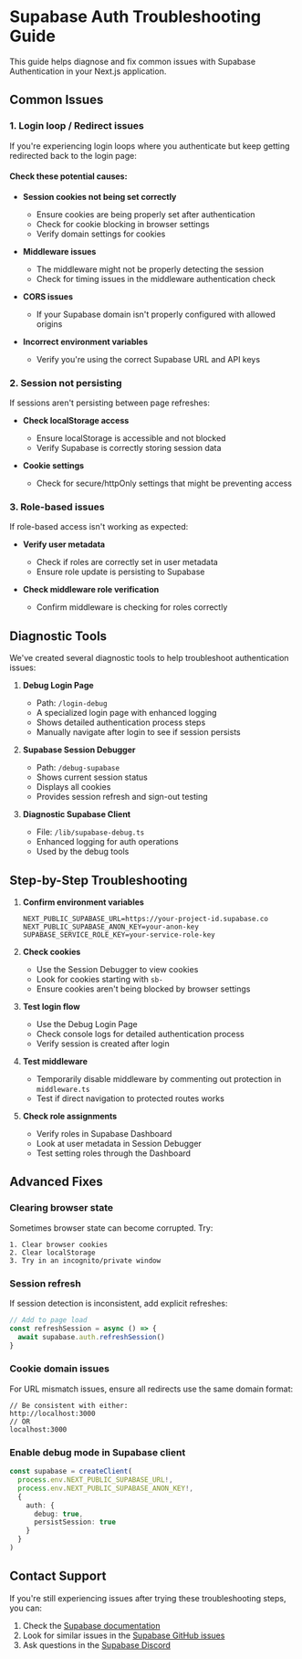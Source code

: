 # Supabase Auth Troubleshooting Guide

This guide helps diagnose and fix common issues with Supabase Authentication in your Next.js application.

## Common Issues

### 1. Login loop / Redirect issues

If you're experiencing login loops where you authenticate but keep getting redirected back to the login page:

#### Check these potential causes:

- **Session cookies not being set correctly**
  - Ensure cookies are being properly set after authentication
  - Check for cookie blocking in browser settings
  - Verify domain settings for cookies

- **Middleware issues**
  - The middleware might not be properly detecting the session
  - Check for timing issues in the middleware authentication check

- **CORS issues**
  - If your Supabase domain isn't properly configured with allowed origins

- **Incorrect environment variables**
  - Verify you're using the correct Supabase URL and API keys

### 2. Session not persisting

If sessions aren't persisting between page refreshes:

- **Check localStorage access**
  - Ensure localStorage is accessible and not blocked
  - Verify Supabase is correctly storing session data

- **Cookie settings**
  - Check for secure/httpOnly settings that might be preventing access

### 3. Role-based issues

If role-based access isn't working as expected:

- **Verify user metadata**
  - Check if roles are correctly set in user metadata
  - Ensure role update is persisting to Supabase

- **Check middleware role verification**
  - Confirm middleware is checking for roles correctly

## Diagnostic Tools

We've created several diagnostic tools to help troubleshoot authentication issues:

1. **Debug Login Page**
   - Path: `/login-debug`
   - A specialized login page with enhanced logging
   - Shows detailed authentication process steps
   - Manually navigate after login to see if session persists

2. **Supabase Session Debugger**
   - Path: `/debug-supabase`
   - Shows current session status
   - Displays all cookies
   - Provides session refresh and sign-out testing

3. **Diagnostic Supabase Client**
   - File: `/lib/supabase-debug.ts`
   - Enhanced logging for auth operations
   - Used by the debug tools

## Step-by-Step Troubleshooting

1. **Confirm environment variables**
   ```
   NEXT_PUBLIC_SUPABASE_URL=https://your-project-id.supabase.co
   NEXT_PUBLIC_SUPABASE_ANON_KEY=your-anon-key
   SUPABASE_SERVICE_ROLE_KEY=your-service-role-key
   ```

2. **Check cookies**
   - Use the Session Debugger to view cookies
   - Look for cookies starting with `sb-`
   - Ensure cookies aren't being blocked by browser settings

3. **Test login flow**
   - Use the Debug Login Page
   - Check console logs for detailed authentication process
   - Verify session is created after login

4. **Test middleware**
   - Temporarily disable middleware by commenting out protection in `middleware.ts`
   - Test if direct navigation to protected routes works

5. **Check role assignments**
   - Verify roles in Supabase Dashboard
   - Look at user metadata in Session Debugger
   - Test setting roles through the Dashboard

## Advanced Fixes

### Clearing browser state
Sometimes browser state can become corrupted. Try:
```
1. Clear browser cookies
2. Clear localStorage
3. Try in an incognito/private window
```

### Session refresh
If session detection is inconsistent, add explicit refreshes:
```typescript
// Add to page load
const refreshSession = async () => {
  await supabase.auth.refreshSession()
}
```

### Cookie domain issues
For URL mismatch issues, ensure all redirects use the same domain format:
```
// Be consistent with either:
http://localhost:3000
// OR
localhost:3000
```

### Enable debug mode in Supabase client
```typescript
const supabase = createClient(
  process.env.NEXT_PUBLIC_SUPABASE_URL!,
  process.env.NEXT_PUBLIC_SUPABASE_ANON_KEY!,
  {
    auth: {
      debug: true,
      persistSession: true
    }
  }
)
```

## Contact Support

If you're still experiencing issues after trying these troubleshooting steps, you can:

1. Check the [Supabase documentation](https://supabase.com/docs/guides/auth)
2. Look for similar issues in the [Supabase GitHub issues](https://github.com/supabase/supabase/issues)
3. Ask questions in the [Supabase Discord](https://discord.supabase.com/)